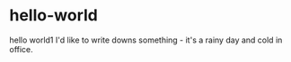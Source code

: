 # hello-world
hello world1
I'd like to write downs something - it's a rainy day and cold in office. 
